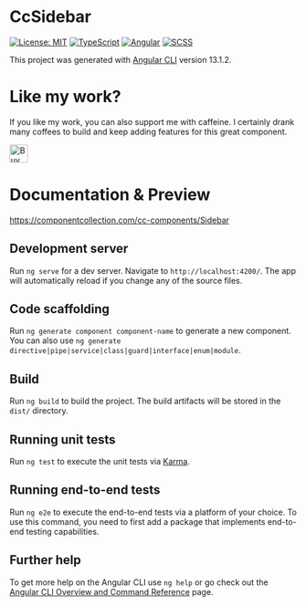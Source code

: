 # CcSidebar

[![License: MIT](https://img.shields.io/badge/License-MIT-yellow.svg)](https://opensource.org/licenses/MIT)
[![TypeScript](https://img.shields.io/badge/%3C%2F%3E-TypeScript-%230074c1.svg)](http://www.typescriptlang.org/)
[![Angular](https://img.shields.io/badge/%3C%2F%3E-Angular-red.svg)](https://angular.io/)
[![SCSS](https://img.shields.io/badge/%3C%2F%3E-SCSS-%23ff69b4.svg)](https://sass-lang.com/)

This project was generated with [Angular CLI](https://github.com/angular/angular-cli) version 13.1.2.

# Like my work?

If you like my work, you can also support me with caffeine. I certainly drank many coffees to build and keep adding features for this great component.

<a href='https://ko-fi.com/componentcollection'
     target='_blank'>
    <img height='30'
         style='border:0px;height:32px;'
         src='https://uploads-ssl.webflow.com/5c14e387dab576fe667689cf/5cbed8a4cf61eceb26012821_SupportMe_red-p-500.png'
         border='0'
         alt='Buy Me a Coffee at ko-fi.com' />
</a>

# Documentation & Preview

https://componentcollection.com/cc-components/Sidebar

## Development server

Run `ng serve` for a dev server. Navigate to `http://localhost:4200/`. The app will automatically reload if you change any of the source files.

## Code scaffolding

Run `ng generate component component-name` to generate a new component. You can also use `ng generate directive|pipe|service|class|guard|interface|enum|module`.

## Build

Run `ng build` to build the project. The build artifacts will be stored in the `dist/` directory.

## Running unit tests

Run `ng test` to execute the unit tests via [Karma](https://karma-runner.github.io).

## Running end-to-end tests

Run `ng e2e` to execute the end-to-end tests via a platform of your choice. To use this command, you need to first add a package that implements end-to-end testing capabilities.

## Further help

To get more help on the Angular CLI use `ng help` or go check out the [Angular CLI Overview and Command Reference](https://angular.io/cli) page.
